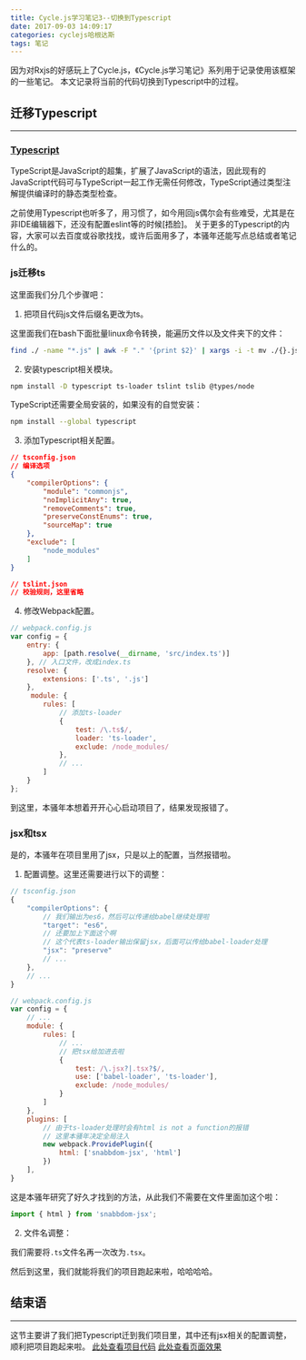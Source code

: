 ```yaml
---
title: Cycle.js学习笔记3--切换到Typescript
date: 2017-09-03 14:09:17
categories: cyclejs哈根达斯
tags: 笔记
---
```

因为对Rxjs的好感玩上了Cycle.js，《Cycle.js学习笔记》系列用于记录使用该框架的一些笔记。
本文记录将当前的代码切换到Typescript中的过程。
<!--more-->

## 迁移Typescript
---

### [Typescript](https://www.tslang.cn/docs/home.html)
TypeScript是JavaScript的超集，扩展了JavaScript的语法，因此现有的JavaScript代码可与TypeScript一起工作无需任何修改，TypeScript通过类型注解提供编译时的静态类型检查。

之前使用Typescript也听多了，用习惯了，如今用回js偶尔会有些难受，尤其是在非IDE编辑器下，还没有配置eslint等的时候[捂脸]。
关于更多的Typescript的内容，大家可以去百度或谷歌找找，或许后面用多了，本骚年还能写点总结或者笔记什么的。

### js迁移ts
这里面我们分几个步骤吧：

1. 把项目代码js文件后缀名更改为ts。

这里面我们在bash下面批量linux命令转换，能遍历文件以及文件夹下的文件：

``` bash
find ./ -name "*.js" | awk -F "." '{print $2}' | xargs -i -t mv ./{}.js  ./{}.ts
```

2. 安装typescript相关模块。

``` bash
npm install -D typescript ts-loader tslint tslib @types/node
```

TypeScript还需要全局安装的，如果没有的自觉安装：

``` bash
npm install --global typescript
```

3. 添加Typescript相关配置。

``` json
// tsconfig.json
// 编译选项
{
    "compilerOptions": {
        "module": "commonjs",
        "noImplicitAny": true,
        "removeComments": true,
        "preserveConstEnums": true,
        "sourceMap": true
    },
    "exclude": [
        "node_modules"
    ]
}

// tslint.json
// 校验规则，这里省略
```

4. 修改Webpack配置。

``` js
// webpack.config.js
var config = {
    entry: {
        app: [path.resolve(__dirname, 'src/index.ts')]
    }, // 入口文件，改成index.ts
    resolve: {
        extensions: ['.ts', '.js']
    },
     module: {
        rules: [
            // 添加ts-loader
            {
                test: /\.ts$/,
                loader: 'ts-loader',
                exclude: /node_modules/
            },
            // ...
        ]
    }
};
```

到这里，本骚年本想着开开心心启动项目了，结果发现报错了。

### jsx和tsx
是的，本骚年在项目里用了jsx，只是以上的配置，当然报错啦。

1. 配置调整。这里还需要进行以下的调整：

``` js
// tsconfig.json
{
    "compilerOptions": {
        // 我们输出为es6，然后可以传递给babel继续处理啦
        "target": "es6",
        // 还要加上下面这个啊
        // 这个代表ts-loader输出保留jsx，后面可以传给babel-loader处理
        "jsx": "preserve"
        // ...
    },
    // ...
}

// webpack.config.js
var config = {
    // ...
    module: {
        rules: [
            // ...
            // 把tsx给加进去啦
            {
                test: /\.jsx?|.tsx?$/,
                use: ['babel-loader', 'ts-loader'],
                exclude: /node_modules/
            }
        ]
    },
	plugins: [
        // 由于ts-loader处理时会有html is not a function的报错
		// 这里本骚年决定全局注入
        new webpack.ProvidePlugin({
            html: ['snabbdom-jsx', 'html']
        })
    ],
}
```

这是本骚年研究了好久才找到的方法，从此我们不需要在文件里面加这个啦：

``` js
import { html } from 'snabbdom-jsx';
```

2. 文件名调整：

我们需要将`.ts`文件名再一次改为`.tsx`。

然后到这里，我们就能将我们的项目跑起来啦，哈哈哈哈。

## 结束语
-----
这节主要讲了我们把Typescript迁到我们项目里，其中还有jsx相关的配置调整，顺利把项目跑起来啦。
[此处查看项目代码](https://github.com/godbasin/godbasin.github.io/tree/blog-codes/cyclejs-notes/3-use-typescript)
[此处查看页面效果](http://cyclejs-notes.godbasin.com/3-use-typescript/index.html)
